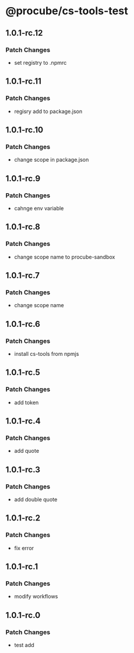 # @procube/cs-tools-test

## 1.0.1-rc.12

### Patch Changes

- set registry to .npmrc

## 1.0.1-rc.11

### Patch Changes

- regisry add to package.json

## 1.0.1-rc.10

### Patch Changes

- change scope in package.json

## 1.0.1-rc.9

### Patch Changes

- cahnge env variable

## 1.0.1-rc.8

### Patch Changes

- change scope name to procube-sandbox

## 1.0.1-rc.7

### Patch Changes

- change scope name

## 1.0.1-rc.6

### Patch Changes

- install cs-tools from npmjs

## 1.0.1-rc.5

### Patch Changes

- add token

## 1.0.1-rc.4

### Patch Changes

- add quote

## 1.0.1-rc.3

### Patch Changes

- add double quote

## 1.0.1-rc.2

### Patch Changes

- fix error

## 1.0.1-rc.1

### Patch Changes

- modify workflows

## 1.0.1-rc.0

### Patch Changes

- test add
